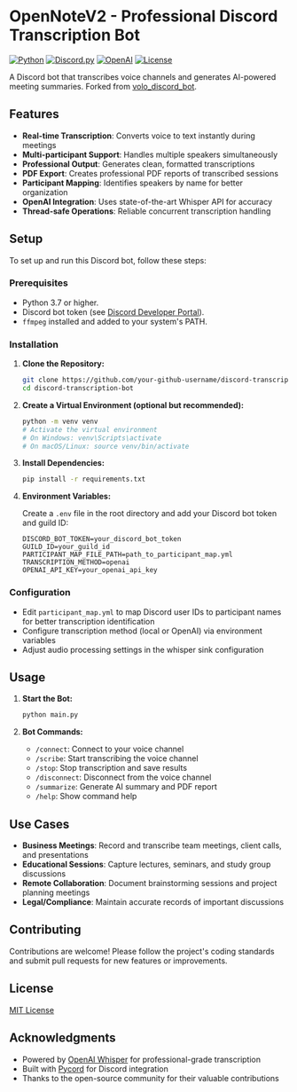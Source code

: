 
# OpenNoteV2 - Professional Discord Transcription Bot

[![Python](https://img.shields.io/badge/Python-3.7+-blue.svg)](https://www.python.org/downloads/)
[![Discord.py](https://img.shields.io/badge/discord.py-2.0+-blue.svg)](https://discordpy.readthedocs.io/)
[![OpenAI](https://img.shields.io/badge/OpenAI-Whisper-green.svg)](https://openai.com/research/whisper)
[![License](https://img.shields.io/badge/License-MIT-yellow.svg)](LICENSE)

A Discord bot that transcribes voice channels and generates AI-powered meeting summaries. Forked from [volo_discord_bot](https://github.com/joshinryz/volo_discord_bot).

## Features

- **Real-time Transcription**: Converts voice to text instantly during meetings
- **Multi-participant Support**: Handles multiple speakers simultaneously
- **Professional Output**: Generates clean, formatted transcriptions
- **PDF Export**: Creates professional PDF reports of transcribed sessions
- **Participant Mapping**: Identifies speakers by name for better organization
- **OpenAI Integration**: Uses state-of-the-art Whisper API for accuracy
- **Thread-safe Operations**: Reliable concurrent transcription handling

## Setup

To set up and run this Discord bot, follow these steps:

### Prerequisites

- Python 3.7 or higher.
- Discord bot token (see [Discord Developer Portal](https://discord.com/developers/applications)).
- `ffmpeg` installed and added to your system's PATH.

### Installation

1. **Clone the Repository:**

   ```bash
   git clone https://github.com/your-github-username/discord-transcription-bot.git
   cd discord-transcription-bot
   ```

2. **Create a Virtual Environment (optional but recommended):**

   ```bash
   python -m venv venv
   # Activate the virtual environment
   # On Windows: venv\Scripts\activate
   # On macOS/Linux: source venv/bin/activate
   ```

3. **Install Dependencies:**

   ```bash
   pip install -r requirements.txt
   ```

4. **Environment Variables:**

   Create a `.env` file in the root directory and add your Discord bot token and guild ID:

   ```
   DISCORD_BOT_TOKEN=your_discord_bot_token
   GUILD_ID=your_guild_id
   PARTICIPANT_MAP_FILE_PATH=path_to_participant_map.yml
   TRANSCRIPTION_METHOD=openai
   OPENAI_API_KEY=your_openai_api_key
   ```

### Configuration

- Edit `participant_map.yml` to map Discord user IDs to participant names for better transcription identification
- Configure transcription method (local or OpenAI) via environment variables
- Adjust audio processing settings in the whisper sink configuration

## Usage

1. **Start the Bot:**

   ```bash
   python main.py
   ```

2. **Bot Commands:**

   - `/connect`: Connect to your voice channel
   - `/scribe`: Start transcribing the voice channel
   - `/stop`: Stop transcription and save results
   - `/disconnect`: Disconnect from the voice channel
   - `/summarize`: Generate AI summary and PDF report
   - `/help`: Show command help

## Use Cases

- **Business Meetings**: Record and transcribe team meetings, client calls, and presentations
- **Educational Sessions**: Capture lectures, seminars, and study group discussions
- **Remote Collaboration**: Document brainstorming sessions and project planning meetings
- **Legal/Compliance**: Maintain accurate records of important discussions

## Contributing

Contributions are welcome! Please follow the project's coding standards and submit pull requests for new features or improvements.

## License

[MIT License](LICENSE)

## Acknowledgments

- Powered by [OpenAI Whisper](https://openai.com/research/whisper) for professional-grade transcription
- Built with [Pycord](https://github.com/Pycord-Development/pycord) for Discord integration
- Thanks to the open-source community for their valuable contributions
